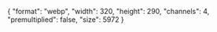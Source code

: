 {
  "format": "webp",
  "width": 320,
  "height": 290,
  "channels": 4,
  "premultiplied": false,
  "size": 5972
}